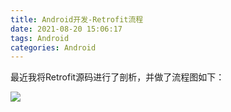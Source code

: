```yaml
---
title: Android开发-Retrofit流程
date: 2021-08-20 15:06:17
tags: Android
categories: Android
---
```


最近我将Retrofit源码进行了剖析，并做了流程图如下：

![](https://tva1.sinaimg.cn/large/008i3skNly1gtn9u2z99xj60qy0w70uw02.jpg)
